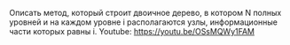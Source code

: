 Описать метод, который строит двоичное дерево, в котором N полных уровней и на каждом уровне i располагаются узлы, информационные части которых равны i.
Youtube: https://youtu.be/OSsMQWy1FAM
